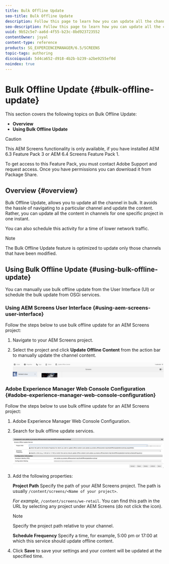 ```yaml
---
title: Bulk Offline Update
seo-title: Bulk Offline Update
description: Follow this page to learn how you can update all the channels in bulk.
seo-description: Follow this page to learn how you can update all the channels in bulk.
uuid: 9b52c5e7-aa6d-4f55-b23c-8bd923723552
contentOwner: jsyal
content-type: reference
products: SG_EXPERIENCEMANAGER/6.5/SCREENS
topic-tags: authoring
discoiquuid: 5d4ca652-d918-4b2b-b239-a2be9255ef0d
noindex: true
---
```


# Bulk Offline Update {#bulk-offline-update}

This section covers the following topics on Bulk Offline Update:

* **Overview**
* **Using Bulk Offline Update**

>[!CAUTION]
>
>This AEM Screens functionality is only available, if you have installed AEM 6.3 Feature Pack 3 or AEM 6.4 Screens Feature Pack 1.
>
>To get access to this Feature Pack, you must contact Adobe Support and request access. Once you have permissions you can download it from Package Share.

## Overview {#overview}

Bulk Offline Update, allows you to update all the channel in bulk. It avoids the hassle of navigating to a particular channel and update the content. Rather, you can update all the content in channels for one specific project in one instant.

You can also schedule this activity for a time of lower network traffic.

>[!NOTE]
>
>The Bulk Offline Update feature is optimized to update only those channels that have been modified.

## Using Bulk Offline Update {#using-bulk-offline-update}

You can manually use bulk offline update from the User Interface (UI) or schedule the bulk update from OSGi services.

### Using AEM Screens User Interface {#using-aem-screens-user-interface}

Follow the steps below to use bulk offline update for an AEM Screens project:

1. Navigate to your AEM Screens project.
1. Select the project and click **Update Offline Content** from the action bar to manually update the channel content.

   ![screen_shot_2018-04-24at122256pm](assets/screen_shot_2018-04-24at122256pm.png)

### Adobe Experience Manager Web Console Configuration {#adobe-experience-manager-web-console-configuration}

Follow the steps below to use bulk offline update for an AEM Screens project:

1. Adobe Experience Manager Web Console Configuration.
1. Search for bulk offline update services.

   ![screen_shot_2018-04-24at121428pm](assets/screen_shot_2018-04-24at121428pm.png)

1. Add the following properties:

   **Project Path** Specify the path of your AEM Screens project. The path is usually `/content/screens/<Name of your project>`.

   *For example*, `/content/screens/we-retail`. You can find this path in the URL by selecting any project under AEM Screens (do not click the icon).

   >[!NOTE]
   >
   >Specify the project path relative to your channel.

   **Schedule Frequency** Specify a time, for example, 5:00 pm or 17:00 at which this service should update offline content.

1. Click **Save** to save your settings and your content will be updated at the specified time.

